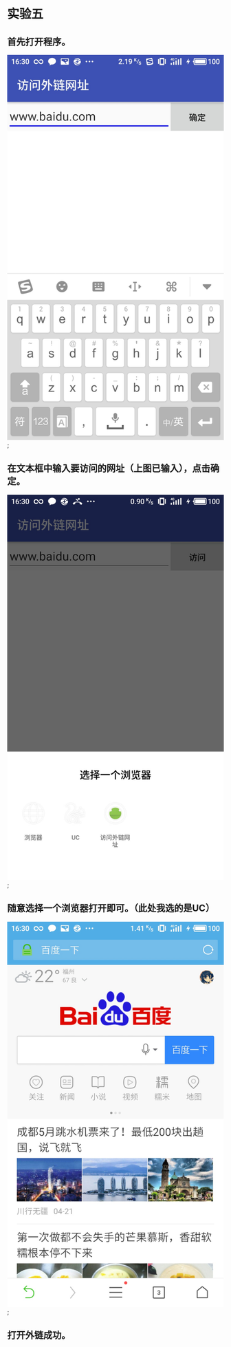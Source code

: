 # 实验五
## 首先打开程序。
![Alt text](https://github.com/mingxikay/learngit/blob/master/WebViewTest/screenshot/S70423-163012.jpg);
## 在文本框中输入要访问的网址（上图已输入），点击确定。
![Alt text](https://github.com/mingxikay/learngit/blob/master/WebViewTest/screenshot/S70423-163041.jpg);
## 随意选择一个浏览器打开即可。（此处我选的是UC）
![Alt text](https://github.com/mingxikay/learngit/blob/master/WebViewTest/screenshot/S70423-163020.jpg);
## 打开外链成功。
